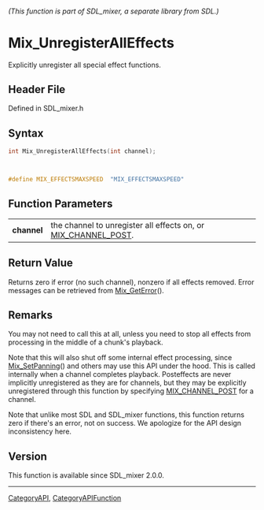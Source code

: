 ###### (This function is part of SDL_mixer, a separate library from SDL.)
# Mix_UnregisterAllEffects

Explicitly unregister all special effect functions.

## Header File

Defined in SDL_mixer.h

## Syntax

```c
int Mix_UnregisterAllEffects(int channel);



#define MIX_EFFECTSMAXSPEED  "MIX_EFFECTSMAXSPEED"
```

## Function Parameters

|                 |                                                                                    |
| --------------- | ---------------------------------------------------------------------------------- |
| **channel**     | the channel to unregister all effects on, or [MIX_CHANNEL_POST](MIX_CHANNEL_POST). |

## Return Value

Returns zero if error (no such channel), nonzero if all effects removed.
Error messages can be retrieved from [Mix_GetError](Mix_GetError)().

## Remarks

You may not need to call this at all, unless you need to stop all effects
from processing in the middle of a chunk's playback.

Note that this will also shut off some internal effect processing, since
[Mix_SetPanning](Mix_SetPanning)() and others may use this API under the
hood. This is called internally when a channel completes playback.
Posteffects are never implicitly unregistered as they are for channels, but
they may be explicitly unregistered through this function by specifying
[MIX_CHANNEL_POST](MIX_CHANNEL_POST) for a channel.

Note that unlike most SDL and SDL_mixer functions, this function returns
zero if there's an error, not on success. We apologize for the API design
inconsistency here.

## Version

This function is available since SDL_mixer 2.0.0.

----
[CategoryAPI](CategoryAPI), [CategoryAPIFunction](CategoryAPIFunction)

